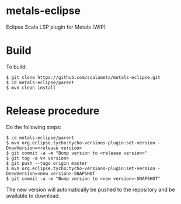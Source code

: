 # metals-eclipse

Eclipse Scala LSP plugin for Metals (WIP)

# Build

To build:

    $ git clone https://github.com/scalameta/metals-eclipse.git
    $ cd metals-eclipse/parent
    $ mvn clean install

# Release procedure

Do the following steps:

    $ cd metals-eclipse/parent
    $ mvn org.eclipse.tycho:tycho-versions-plugin:set-version -DnewVersion=<release version>
    $ git commit -a -m "Bump version to <release version>"
    $ git tag -a v< version>
    $ git push --tags origin master
    $ mvn org.eclipse.tycho:tycho-versions-plugin:set-version -DnewVersion=<new version>-SNAPSHOT
    $ git commit -a -m "Bump version to <new version>-SNAPSHOT"

The new version will automatically be pushed to the repository and be available
to download.
